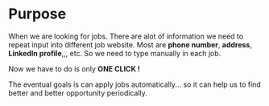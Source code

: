 # Purpose

When we are looking for jobs. There are alot of information we need to repeat input into different job website. Most are <b>phone number</b>, <b>address</b>, <b>LinkedIn profile</b>,,, etc. So we need to type manually in each job.

Now we have to do is only <b>ONE CLICK !</b>

The eventual goals is can apply jobs automatically... so it can help us to find better and better opportunity periodically.
